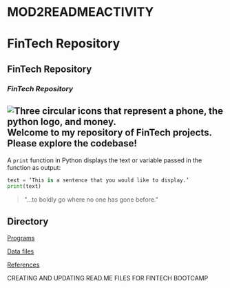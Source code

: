 # MOD2READMEACTIVITY
# FinTech Repository
## FinTech Repository
### *FinTech Repository*

![Three circular icons that represent a phone, the python logo, and money.](images/fintech.png)
**Welcome to my repository of FinTech projects. Please explore the codebase!**
---

A `print` function in Python displays the text or variable passed in the function as output:
```python
text = ‘This is a sentence that you would like to display.’
print(text)
```

>"...to boldly go where no one has gone before."

## Directory

[Programs](code)

[Data files](data)

[References](references)


CREATING AND UPDATING READ.ME FILES FOR FINTECH BOOTCAMP
